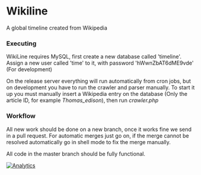 Wikiline
========

A global timeline created from Wikipedia

<h3>Executing</h3>
WikiLine requires MySQL, first create a new database called 'timeline'. Assign a new user called 'time' to it, with password 'hWwnZbAT6dME9vde' (For development)

On the release server everything will run automatically from cron jobs, but on development you have to run the crawler and parser manually. To start it up you must manually insert a Wikipedia entry on the database (Only the article ID, for example _Thomas_edison_), then run _crawler.php_

<h3>Workflow</h3>
All new work should be done on a new branch, once it works fine we send in a pull request. For automatic merges just go on, if the merge cannot be resolved automatically go in shell mode to fix the merge manually.

All code in the master branch should be fully functional.

[![Analytics](https://ga-beacon.appspot.com/UA-3181088-16/wikiline/readme)](https://github.com/aurbano)
